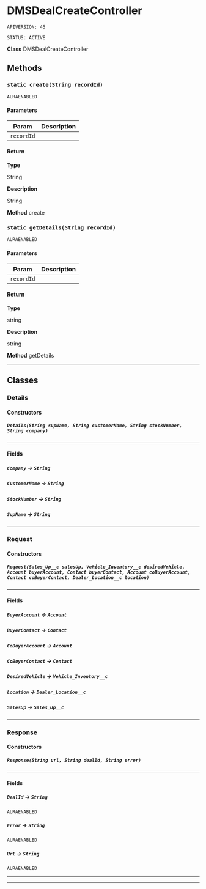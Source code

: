 # DMSDealCreateController

`APIVERSION: 46`

`STATUS: ACTIVE`



**Class** DMSDealCreateController

## Methods
### `static create(String recordId)`

`AURAENABLED`
#### Parameters

|Param|Description|
|---|---|
|`recordId`||

#### Return

**Type**

String

**Description**

String


**Method** create

### `static getDetails(String recordId)`

`AURAENABLED`
#### Parameters

|Param|Description|
|---|---|
|`recordId`||

#### Return

**Type**

string

**Description**

string


**Method** getDetails

---
## Classes
### Details


#### Constructors
##### `Details(String supName, String customerName, String stockNumber, String company)`
---
#### Fields

##### `Company` → `String`


##### `CustomerName` → `String`


##### `StockNumber` → `String`


##### `SupName` → `String`


---

### Request


#### Constructors
##### `Request(Sales_Up__c salesUp, Vehicle_Inventory__c desiredVehicle, Account buyerAccount, Contact buyerContact, Account coBuyerAccount, Contact coBuyerContact, Dealer_Location__c location)`
---
#### Fields

##### `BuyerAccount` → `Account`


##### `BuyerContact` → `Contact`


##### `CoBuyerAccount` → `Account`


##### `CoBuyerContact` → `Contact`


##### `DesiredVehicle` → `Vehicle_Inventory__c`


##### `Location` → `Dealer_Location__c`


##### `SalesUp` → `Sales_Up__c`


---

### Response


#### Constructors
##### `Response(String url, String dealId, String error)`
---
#### Fields

##### `DealId` → `String`

`AURAENABLED` 

##### `Error` → `String`

`AURAENABLED` 

##### `Url` → `String`

`AURAENABLED` 

---

---
